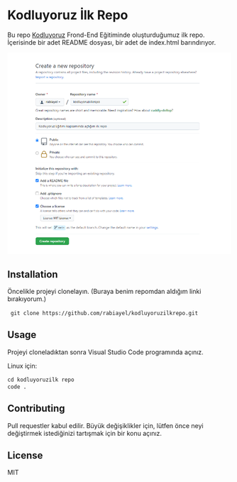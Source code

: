 # Kodluyoruz İlk Repo

Bu repo [Kodluyoruz](https://www.kodluyoruz.org/) Frond-End Eğitiminde oluşturduğumuz ilk repo. İçerisinde bir adet README dosyası, bir adet de index.html barındırıyor.

![](https://github.com/rabiayel/kodluyoruzilkrepo/blob/main/ry-kodluyoruz.patika.dev.png)

## Installation

Öncelikle projeyi clonelayın. (Buraya benim repomdan aldığım linki bırakıyorum.)

` git clone https://github.com/rabiayel/kodluyoruzilkrepo.git`

## Usage 

Projeyi cloneladıktan sonra Visual Studio Code programında açınız.

Linux için:
```
cd kodluyoruzilk repo
code .
```

## Contributing

Pull requestler kabul edilir. Büyük değişiklikler için, lütfen önce neyi değiştirmek istediğinizi tartışmak için bir konu açınız.

## License

MIT


